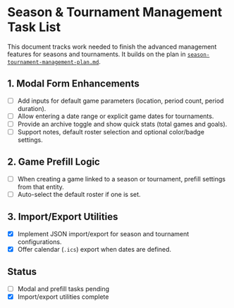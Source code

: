 # Season & Tournament Management Task List

This document tracks work needed to finish the advanced management features for seasons and tournaments.
It builds on the plan in [`season-tournament-management-plan.md`](./season-tournament-management-plan.md).

## 1. Modal Form Enhancements
- [ ] Add inputs for default game parameters (location, period count, period duration).
- [ ] Allow entering a date range or explicit game dates for tournaments.
- [ ] Provide an archive toggle and show quick stats (total games and goals).
- [ ] Support notes, default roster selection and optional color/badge settings.

## 2. Game Prefill Logic
- [ ] When creating a game linked to a season or tournament, prefill settings from that entity.
- [ ] Auto-select the default roster if one is set.

## 3. Import/Export Utilities
- [x] Implement JSON import/export for season and tournament configurations.
- [x] Offer calendar (`.ics`) export when dates are defined.

## Status
- [ ] Modal and prefill tasks pending
- [x] Import/export utilities complete
